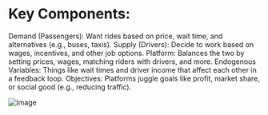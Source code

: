 # Key Components:
Demand (Passengers): Want rides based on price, wait time, and alternatives (e.g., buses, taxis).
Supply (Drivers): Decide to work based on wages, incentives, and other job options.
Platform: Balances the two by setting prices, wages, matching riders with drivers, and more.
Endogenous Variables: Things like wait times and driver income that affect each other in a feedback loop.
Objectives: Platforms juggle goals like profit, market share, or social good (e.g., reducing traffic).

![image](https://github.com/user-attachments/assets/8714873c-0183-4e1d-9c7e-85a05bde5150)
